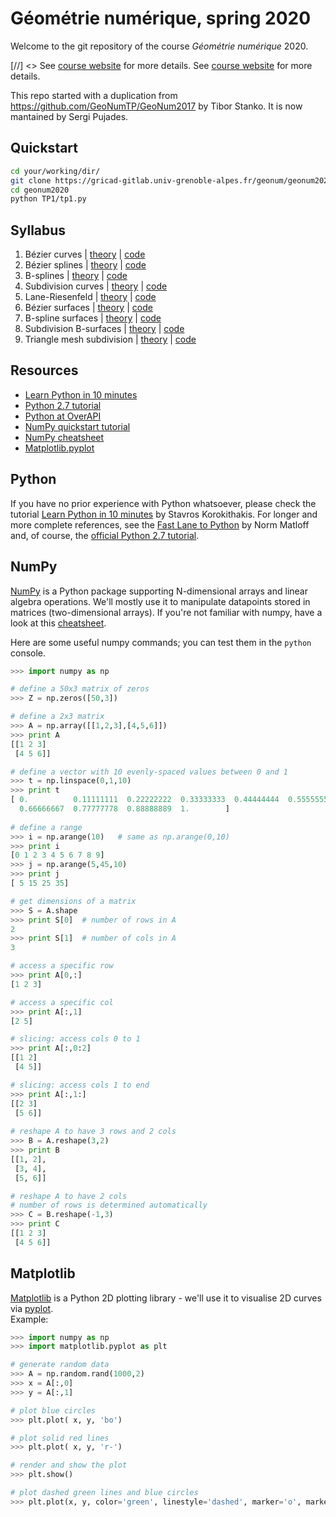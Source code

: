 # Géométrie numérique, spring 2020
Welcome to the git repository of the course *Géométrie numérique* 2020.  

[//]  <> See [course website](https://tiborstanko.sk/teaching/geo-num-2017/) for more details.
See [course website](https://geonum.gricad-pages.univ-grenoble-alpes.fr/geonum2020-pages/) for more details.



This repo started with a duplication from https://github.com/GeoNumTP/GeoNum2017 by Tibor Stanko.
It is now mantained by Sergi Pujades.

## Quickstart
```bash
cd your/working/dir/
git clone https://gricad-gitlab.univ-grenoble-alpes.fr/geonum/geonum2020.git
cd geonum2020
python TP1/tp1.py
```

## Syllabus
1. Bézier curves | [theory](https://tiborstanko.sk/teaching/geo-num-2017/tp1.html) | [code](https://gricad-gitlab.univ-grenoble-alpes.fr/geonum/geonum2020/tree/master/TP1#tp1--bézier-curves-de-casteljaus-algorithm)  
1. Bézier splines | [theory](https://tiborstanko.sk/teaching/geo-num-2017/tp2.html) | [code](https://gricad-gitlab.univ-grenoble-alpes.fr/geonum/geonum2020/tree/master/TP2#tp2--bézier-splines-ck-smoothness)  
1. B-splines | [theory](https://tiborstanko.sk/teaching/geo-num-2017/tp3.html) | [code](https://gricad-gitlab.univ-grenoble-alpes.fr/geonum/geonum2020/tree/master/TP3#tp3--b-splines-de-boors-algorithm)  
1. Subdivision curves | [theory](https://tiborstanko.sk/teaching/geo-num-2017/tp4.html) | [code](https://gricad-gitlab.univ-grenoble-alpes.fr/geonum/geonum2020/tree/master/TP4#tp4--subdivision-curves)  
1. Lane-Riesenfeld | [theory](https://tiborstanko.sk/teaching/geo-num-2017/tp5.html) | [code](https://gricad-gitlab.univ-grenoble-alpes.fr/geonum/geonum2020/tree/master/TP5#tp5--lane-riesenfeld-algorithm) 
1. Bézier surfaces | [theory](https://tiborstanko.sk/teaching/geo-num-2017/tp6.html) | [code](https://gricad-gitlab.univ-grenoble-alpes.fr/geonum/geonum2020/tree/master/TP6#tp6--bezier-surfaces)
1. B-spline surfaces | [theory](https://tiborstanko.sk/teaching/geo-num-2017/tp7.html) | [code](https://gricad-gitlab.univ-grenoble-alpes.fr/geonum/geonum2020/tree/master/TP7#tp7--b-spline-surfaces)
1. Subdivision B-surfaces | [theory](https://tiborstanko.sk/teaching/geo-num-2017/tp8.html) | [code](https://gricad-gitlab.univ-grenoble-alpes.fr/geonum/geonum2020/tree/master/TP8#tp8--uniform-b-splines-as-subdivision-surfaces)
1. Triangle mesh subdivision | [theory](https://tiborstanko.sk/teaching/geo-num-2017/tp9.html) | [code](https://gricad-gitlab.univ-grenoble-alpes.fr/geonum/geonum2020/tree/master/TP9#tp9--subdivision-surfaces-on-triangle-meshes)

## Resources
* [Learn Python in 10 minutes](https://www.stavros.io/tutorials/python/)
* [Python 2.7 tutorial](https://docs.python.org/2.7/tutorial/)
* [Python at OverAPI](http://overapi.com/python)
* [NumPy quickstart tutorial](https://docs.scipy.org/doc/numpy-dev/user/quickstart.html)
* [NumPy cheatsheet](https://s3.amazonaws.com/assets.datacamp.com/blog_assets/Numpy_Python_Cheat_Sheet.pdf)
* [Matplotlib.pyplot](http://matplotlib.org/api/pyplot_api.html#matplotlib.pyplot.plot)

## Python
If you have no prior experience with Python whatsoever, please check the tutorial
[Learn Python in 10 minutes](https://www.stavros.io/tutorials/python/) by Stavros Korokithakis.
For longer and more complete references, see the [Fast Lane to Python](http://heather.cs.ucdavis.edu/~matloff/Python/PLN/FastLanePython.pdf) by Norm Matloff and, of course, the [official Python 2.7 tutorial](https://docs.python.org/2.7/tutorial/).

## NumPy
[NumPy](http://www.numpy.org/) is a Python package supporting N-dimensional arrays and linear algebra operations. We'll mostly use it to manipulate datapoints stored in matrices (two-dimensional arrays).
If you're not familiar with numpy, have a look at this [cheatsheet](https://s3.amazonaws.com/assets.datacamp.com/blog_assets/Numpy_Python_Cheat_Sheet.pdf).

Here are some useful numpy commands; you can test them in the `python` console.

```python
>>> import numpy as np

# define a 50x3 matrix of zeros
>>> Z = np.zeros([50,3])

# define a 2x3 matrix
>>> A = np.array([[1,2,3],[4,5,6]])
>>> print A
[[1 2 3]
 [4 5 6]]

# define a vector with 10 evenly-spaced values between 0 and 1 
>>> t = np.linspace(0,1,10)
>>> print t 
[ 0.          0.11111111  0.22222222  0.33333333  0.44444444  0.55555556
  0.66666667  0.77777778  0.88888889  1.        ]
  
# define a range
>>> i = np.arange(10)   # same as np.arange(0,10)
>>> print i
[0 1 2 3 4 5 6 7 8 9]
>>> j = np.arange(5,45,10)
>>> print j
[ 5 15 25 35]

# get dimensions of a matrix
>>> S = A.shape
>>> print S[0]  # number of rows in A 
2
>>> print S[1]  # number of cols in A
3

# access a specific row
>>> print A[0,:]
[1 2 3]

# access a specific col
>>> print A[:,1]
[2 5]

# slicing: access cols 0 to 1
>>> print A[:,0:2]
[[1 2]
 [4 5]]

# slicing: access cols 1 to end
>>> print A[:,1:]
[[2 3]
 [5 6]]
 
# reshape A to have 3 rows and 2 cols
>>> B = A.reshape(3,2)
>>> print B
[[1, 2],
 [3, 4],
 [5, 6]]

# reshape A to have 2 cols
# number of rows is determined automatically
>>> C = B.reshape(-1,3)
>>> print C
[[1 2 3]
 [4 5 6]]
```

## Matplotlib
[Matplotlib](http://matplotlib.org/) is a Python 2D plotting library - we'll use it to visualise 2D curves 
via [pyplot](http://matplotlib.org/api/pyplot_api.html#matplotlib.pyplot.plot).  
Example:
```python
>>> import numpy as np
>>> import matplotlib.pyplot as plt

# generate random data
>>> A = np.random.rand(1000,2)
>>> x = A[:,0]
>>> y = A[:,1]

# plot blue circles
>>> plt.plot( x, y, 'bo')

# plot solid red lines
>>> plt.plot( x, y, 'r-')

# render and show the plot
>>> plt.show()

# plot dashed green lines and blue circles
>>> plt.plot(x, y, color='green', linestyle='dashed', marker='o', markerfacecolor='blue', markersize=12)
```
